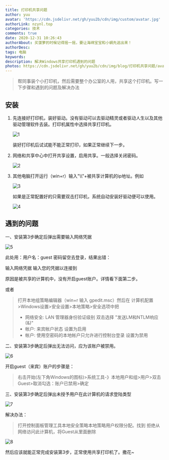 ```yaml
---
title: 打印机共享问题
author: yuu
avatar: 'https://cdn.jsdelivr.net/gh/yuu2b/cdn/img/custom/avatar.jpg'
authorLink: nzynl.top
categories: 技术
comments: true
date: 2020-12-31 10:26:43
authorAbout: 买菠萝的时候记得摇一摇，要让海绵宝宝和小蜗先逃出来！
authorDesc:
tags: 电脑
keywords:
description: 解决Windows共享打印机遇到的问题
photos: https://cdn.jsdelivr.net/gh/yuu2b/cdn/img/blog/打印机共享问题/avatar.webp
---
```


> 帮同事装个小打印机，然后需要整个办公室的人用，共享这个打印机。写一下步骤和遇到的问题及解决办法

## 安装

1. 先连接好打印机，装好驱动。没有驱动可以去驱动精灵或者驱动人生以及其他驱动管理软件去装。打印机属性中选择共享打印机。

   ![1](https://cdn.jsdelivr.net/gh/yuu2b/cdn/img/blog/打印机共享问题/1.jpg)

   装好打印机后试试能不能正常打印，如果正常继续下一步。

2. 网络和共享中心中打开共享设置，启用共享。一般选择关闭密码。

   ![2](https://cdn.jsdelivr.net/gh/yuu2b/cdn/img/blog/打印机共享问题/2.jpg)

3. 其他电脑打开运行（win+r）输入"\\\\"+被共享计算机的ip地址。例如

   ![3](https://cdn.jsdelivr.net/gh/yuu2b/cdn/img/blog/打印机共享问题/3.jpg)

   如果是正常配置好的只需要双击打印机，系统自动安装好驱动便可以使用。

   ![4](https://cdn.jsdelivr.net/gh/yuu2b/cdn/img/blog/打印机共享问题/4.jpg)

   

## 遇到的问题

一、安装第3步确定后弹出需要输入网络凭据

![5](https://cdn.jsdelivr.net/gh/yuu2b/cdn/img/blog/打印机共享问题/5.jpg)

此处用：用户名：guest   密码留空去登录，结果出错：

输入网络凭据
输入您的凭据以连接到

原因是被共享的计算机中，没有开启guest账户。详情看下面第二步。

或者

> 打开本地组策略编辑器（win+r 输入 gpedit.msc）然后在 计算机配置>Windows设置>安全设置>本地策略>安全选项中把
>
> - 网络安全: LAN 管理器身份验证级别 双击选择 "发送LM和NTLM响应(&)"
> - 帐户: 来宾帐户状态  设置为启用
> - 帐户: 使用空密码的本地帐户只允许进行控制台登录 设置为禁用

二、安装第3步确定后弹出无法访问，应为该账户被禁用。

![6](https://cdn.jsdelivr.net/gh/yuu2b/cdn/img/blog/打印机共享问题/6.jpg)

开启guest（来宾）账户的步骤是：

> 右击开始(左下角Windows的图标)>系统工具-》本地用户和组>用户>双击Guest>取消勾选：账户已禁用>确定

三、安装第3步确定后弹出未授予用户在此计算机的请求登陆类型

![7](https://cdn.jsdelivr.net/gh/yuu2b/cdn/img/blog/打印机共享问题/7.jpg)

解决办法：

> 打开控制面板管理工具本地安全策略本地策略用户权限分配。找到 拒绝从网络访问此计算机，将Guest从里面删除

![8](https://cdn.jsdelivr.net/gh/yuu2b/cdn/img/blog/打印机共享问题/8.jpg)

然后应该就能正常完成安装第3步，正常使用共享打印机了。撒花~